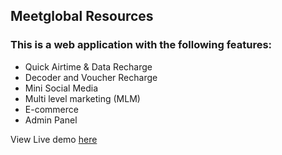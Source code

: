 ## Meetglobal Resources

### This is a web application with the following features:
<ul>
    <li>Quick Airtime & Data Recharge</li>
    <li>Decoder and Voucher Recharge</li>
    <li>Mini Social Media</li>
    <li>Multi level marketing (MLM)</li>
    <li>E-commerce</li>
    <li>Admin Panel</li>
</ul>

<p>View Live demo <a href="https://meetglobalresources.com">here</a></p>
